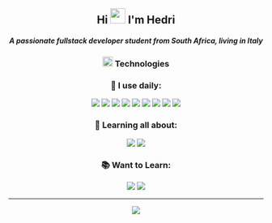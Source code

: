 
<h2 align="center">Hi  <img src = "https://raw.githubusercontent.com/MartinHeinz/MartinHeinz/master/wave.gif" width = 30px>   I'm Hedri</h2>

<i><h4 align="center">A passionate fullstack developer student from South Africa, living in Italy </h4></i>

<h3 align="center"><img src = "https://media2.giphy.com/media/QssGEmpkyEOhBCb7e1/giphy.gif?cid=ecf05e47a0n3gi1bfqntqmob8g9aid1oyj2wr3ds3mg700bl&rid=giphy.gif" width = 20px> Technologies</h3>


<ins><h3 align="center">🚀 I use daily:</h3></ins>
<p align = 'center'>
<img src="https://img.shields.io/badge/Bootstrap-563D7C?style=for-the-badge&logo=bootstrap&logoColor=white">
<img src = 'https://img.shields.io/badge/React-00599C?style=for-the-badge&logo=react&logoColor=white' />
<img src = 'https://img.shields.io/badge/JavaScript-ED8B00?style=for-the-badge&logo=javascript&logoColor=white' />
<img src = 'https://img.shields.io/badge/CSS%20-%23F37626.svg?&style=for-the-badge&logo=CSS&logoColor=white'/>
<img src = 'https://img.shields.io/badge/html%20-%23150458.svg?&style=for-the-badge&logo=html&logoColor=white'/>
<img src="https://img.shields.io/badge/GitHub-100000?style=for-the-badge&logo=github&logoColor=white">
<img src = 'https://img.shields.io/badge/PostgreSQL-00000F?style=for-the-badge&logo=postgresql&logoColor=white'/> 
<img src="https://img.shields.io/badge/Heroku-430098?style=for-the-badge&logo=heroku&logoColor=white">
<img src="https://img.shields.io/badge/Node.js-43853D?style=for-the-badge&logo=node.js&logoColor=white">


</p>

<h3 align="center">🌱 Learning all about:</h3> 
<p align = 'center'>
<img src = 'https://img.shields.io/badge/MongoDB-14354C?style=for-the-badge&logo=mongodb&logoColor=white'/> 

<img src="https://img.shields.io/badge/Express.js-404D59?style=for-the-badge">
</p>

<h3 align="center">📚 Want to Learn:</h3>
<p align = 'center'>
<img src = 'https://img.shields.io/badge/typescript%20-%23013243.svg?&style=for-the-badge&logo=typescript&logoColor=white'/>  
<img src="https://img.shields.io/badge/Microsoft_Azure-0089D6?style=for-the-badge&logo=microsoft-azure&logoColor=white">
</p>
<hr/>
<p align="center">
<img src="http://github-readme-streak-stats.herokuapp.com?user=FlyingVespa&theme=bear&hide_border=true"/>
</p>

<!--
**FlyingVespa/FlyingVespa** is a ✨ _special_ ✨ repository because its `README.md` (this file) appears on your GitHub profile.

Here are some ideas to get you started:

- 🔭 I’m currently working on ...
- 🌱 I’m currently learning ...
- 👯 I’m looking to collaborate on ...
- 🤔 I’m looking for help with ...
- 💬 Ask me about ...
- 📫 How to reach me: ...
- 😄 Pronouns: ...
- ⚡ Fun fact: ...
-->
